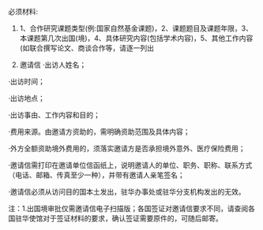 必须材料:

1. 1、合作研究课题类型(例:国家自然基金课题)，2、课题题目及课题年限，3、本课题第几次出国(境)，4、具体研究内容(包括学术内容)，5、其他工作内容(如联合撰写论文、商谈合作等，请逐一列出

2. 邀请信
·出访人姓名；

·出访时间；

·出访地点；

·出访事由、工作内容和目的；  

·费用来源。由邀请方资助的，需明确资助范围及具体内容；

·外方全额资助境外费用的，须落实邀请方是否承担境外意外、医疗保险费用；

·邀请信需打印在邀请单位信函纸上，说明邀请人的单位、职务、职称、联系方式（电话、邮箱、传真至少一种），并带有邀请人亲笔签名；

·邀请信必须从访问目的国本土发出，驻华办事处或驻华分支机构发出的无效。

注：1.出国境审批仅需邀请信电子扫描版；各国签证对邀请信要求不同，请查阅各国驻华使馆对于签证材料的要求，确认签证需要原件的，可随后邮寄。